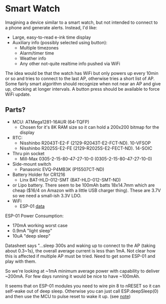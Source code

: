 # Smart Watch

Imagining a device similar to a smart watch, but not intended to
connect to a phone and generate alerts.  Instead, I'd like:

* Large, easy-to-read e-ink time display
* Auxiliary info (possibly selected using button):
   * Multiple timezones
   * Alarm/timer time
   * Weather info
   * Any other not-quite realtime info pushed via WiFi

The idea would be that the watch has WiFi but only powers up every 10min or
so and tries to connect to the last AP, otherwise tries a short list of AP.
Some fairly smart algorithm should recognize when not near an AP and give up,
checking at longer intervals.  A button press should be available to force
WiFi update.

## Parts?

* MCU:  ATMega1281-16AUR (64-TQFP)
   * Chosen for it's 8K RAM size so it can hold a 200x200 bitmap for the display
* RTC: 
   * Nisshinbo R2043T-E2-F (2129-R2043T-E2-FCT-ND).  10-VFSOP
   * Nisshinbo R2025S-E2-FE (2129-R2025S-E2-FECT-ND).  14-SOIC
* Thru pin socket
   * Mill-Max 0305-2-15-80-47-27-10-0  (0305-2-15-80-47-27-10-0)
* Side-mount switch
   * Panasonic EVQ-P4MB3K (P15507CT-ND)
* Battery Holder for CR1216
   * Linx BAT-HLD-012-SMT (BAT-HLD-012-SMT-ND)
* or Lipo battery.  There seem to be 100mAh batts 18x14.7mm which are
  cheap ($16/4 on Amazon with a little USB charger thing).  These are
  3.7V so we need a small-ish 3.3V LDO.
* WiFi
   * ESP-01 [data](https://www.microchip.ua/wireless/esp01.pdf)

ESP-01 Power Consumption:  
* 170mA working worst case
* 0.9mA "light sleep"
* 10uA "deep sleep"

Datasheet says "...sleep 300s and waking up to connect to the AP
(taking about 0.3~1s), the overall average current is less than 1mA.
Not clear how this is affected if multiple AP must be tried.  Need
to get some ESP-01 and play with them.

So we're looking at ~1mA minimum average power with capability to
deliver ~200mA.  For few days running it would be nice to have
~100mAh.

It seems that on ESP-01 modules you need to wire pin 8 to nRESET so it
can self-wake out of deep sleep.  Otherwise you can just call
ESP.deepSleep(0) and then use the MCU to pulse reset to wake it up.
(see
[note](https://www.tech-spy.co.uk/2019/04/enable-deep-sleep-esp-01/))

